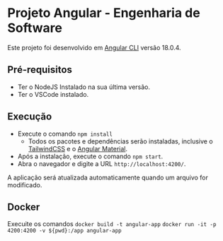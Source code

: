 # Projeto Angular - Engenharia de Software

Este projeto foi desenvolvido em [Angular CLI](https://github.com/angular/angular-cli) versão 18.0.4.

## Pré-requisitos
- Ter o NodeJS Instalado na sua última versão.
- Ter o VSCode instalado.

## Execução
- Execute o comando `npm install`
  - Todos os pacotes e dependências serão instaladas, inclusive o [TailwindCSS](https://tailwindcss.com/docs/guides/angular) e o [Angular Material](https://material.angular.io/guide/getting-started).
- Após a instalação, execute o comando `npm start`. 
- Abra o navegador e digite a URL `http://localhost:4200/`. 

A aplicação será atualizada automaticamente quando um arquivo for modificado.

## Docker
Execuite os comandos
`docker build -t angular-app`
`docker run -it -p 4200:4200 -v ${pwd}:/app angular-app`
